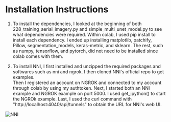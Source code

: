 # Installation Instructions

1. To install the dependencies, I looked at the beginning of both 228_training_aerial_imagery.py and simple_multi_unet_model.py to see what dependencies were required. Within colab, I used pip install to install each dependency. I ended up installing matplotlib, patchify, Pillow, segmentation_models, keras-metric, and sklearn. The rest, such as numpy, tensorflow, and pytorch, did not need to be installed since colab comes with them.

2. To install NNI, I first installed and unzipped the required packages and softwares such as nni and ngrok. I then cloned NNI's official repo to get examples.  
Then I registered an account on NGROK and connected to my account through colab by using my authtoken. Next, I started both an NNI example and NGROK example on port 5000. I used get_ipython() to start the NGROk example. Last, I used the curl command with "http://localhost:4040/api/tunnels" to obtain the URL for NNI's web UI.

![NNI](https://user-images.githubusercontent.com/98201516/198856716-467a7927-37f4-40fb-9f87-3f495055a03f.jpg)
